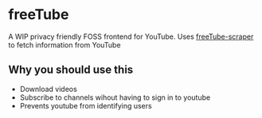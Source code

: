 # freeTube
A WIP privacy friendly FOSS frontend for YouTube.
Uses [freeTube-scraper](https://github.com/manan/freetube-scraper) to fetch information from YouTube

## Why you should use this
- Download videos
- Subscribe to channels wihout having to sign in to youtube
- Prevents youtube from identifying users
